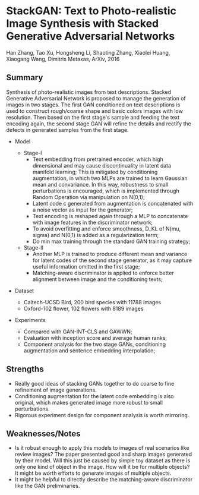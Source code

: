 # StackGAN: Text to Photo-realistic Image Synthesis with Stacked Generative Adversarial Networks

Han Zhang, Tao Xu, Hongsheng Li, Shaoting Zhang, Xiaolei Huang, Xiaogang Wang, Dimitris Metaxas, ArXiv, 2016

## Summary

Synthesis of photo-realistic images from text descriptions. Stacked Generative Adversarial Network is proposed to manage the generation of images in two stages. The first GAN conditioned on text descriptions is used to construct rough/coarse shape and basic colors images with low resolution. Then based on the first stage's sample and feeding the text encoding again, the second stage GAN will refine the details and rectify the defects in generated samples from the first stage.

- Model
  - Stage-I
    - Text embedding from pretrained encoder, which high dimensional and may cause discontinuality in latent data manifold learning; This is mitigated by conditioning augmentation, in which two MLPs are trained to learn Gaussian mean and convariance. In this way, robustness to small perturbations is encouraged, which is implemented through Random Operation via manipulation on N(0,1);
    - Latent code c generated from augmentation is concatenated with a noise vector as input for the generator;
    - Text encoding is reshaped again through a MLP to concatenate with image features in the discriminator network;
    - To avoid overfitting and enforce smoothness, D_KL of N(mu, sigma) and N(0,1) is added as a regularization term;
    - Do min max training through the standard GAN training strategy;
  - Stage-II
    - Another MLP is trained to produce different mean and variance for latent codes of the second stage generator, as it may capture useful information omitted in the first stage;
    - Matching-aware discriminator is applied to enforce better alignment between image and the conditioning texts;

- Dataset
  - Caltech-UCSD Bird, 200 bird species with 11788 images
  - Oxford-102 flower, 102 flowers with 8189 images

- Experiments
  - Compared with GAN-INT-CLS and GAWWN; 
  - Evaluation with inception score and average human ranks;
  - Component analysis for the two stage GANs, conditioning augmentation and sentence embedding interpolation;

## Strengths
  - Really good ideas of stacking GANs together to do coarse to fine refinement of image generations. 
  - Conditioning augmentation for the latent code embedding is also original, which makes generated image more robust to small perturbations.
  - Rigorous experiment design for component analysis is worth mirroring.

## Weaknesses/Notes
  - Is it robust enough to apply this models to images of real scenarios like review images? The paper presented good and sharp images generated by their model. Will this just be caused by simple toy dataset as there is only one kind of object in the image. How will it be for multiple objects? It might be worth efforts to generate images of multiple objects.
  - It might be helpful to directly describe the matching-aware discriminator like the GAN preliminaries.
